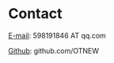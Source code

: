 # Contact


<a target="_blank" href="http://mail.qq.com/cgi-bin/qm_share?t=qm_mailme&email=rpuXlp_Xn5aamO7f34DNwcM" style="text-decoration:none;"><u>E-mail</u></a>: 598191846 AT qq.com


[Github](<https://github.com/OTNEW>): github.com/OTNEW 
